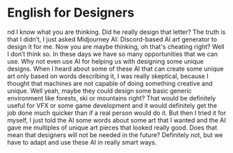 # English for Designers

nd I know what you are thinking. Did he really design that letter? The truth is that I didn’t, I just asked Midjourney AI: Discord-based AI art generator to design it for me.
Now you are maybe thinking, oh that's cheating right? Well I don’t think so. In these days we have so many opportunities that we can use. Why not even use AI for helping us with designing some unique designs. 
When I heard about some of these AI that can create some unique art only based on words describing it, I was really skeptical, because I thought that machines are not capable of doing something creative and unique. Well yeah, maybe they could design some basic generic environment like forests, ski or mountains right? That would be definitely useful for VFX or some game development and it would definitely get the job done much quicker than if a real person would do it. 
But then I tried it for myself, I just told the AI some words about some art that I wanted and the AI gave me multiples of unique art pieces that looked really good. Does that mean that designers will not be needed in the future? Definitely not, but we have to adapt and use these AI in really smart ways. 

